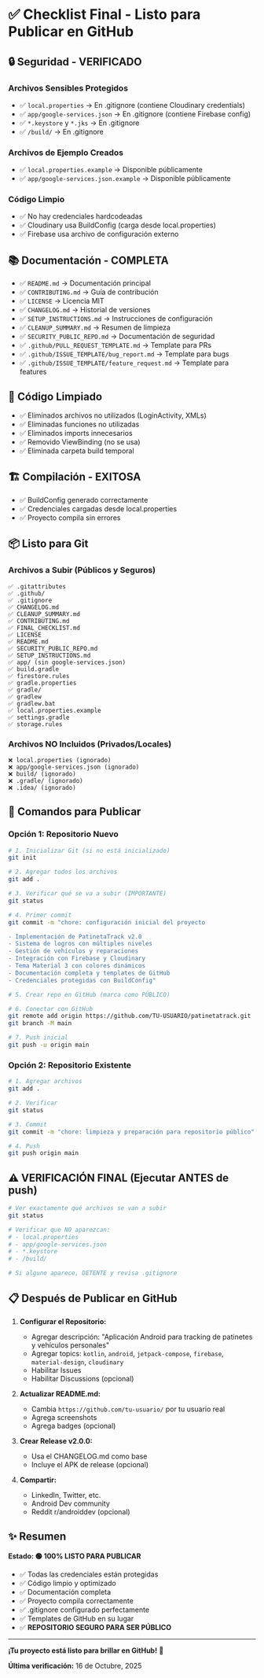 # ✅ Checklist Final - Listo para Publicar en GitHub

## 🔒 Seguridad - VERIFICADO

### Archivos Sensibles Protegidos
- ✅ `local.properties` → En .gitignore (contiene Cloudinary credentials)
- ✅ `app/google-services.json` → En .gitignore (contiene Firebase config)
- ✅ `*.keystore` y `*.jks` → En .gitignore
- ✅ `/build/` → En .gitignore

### Archivos de Ejemplo Creados
- ✅ `local.properties.example` → Disponible públicamente
- ✅ `app/google-services.json.example` → Disponible públicamente

### Código Limpio
- ✅ No hay credenciales hardcodeadas
- ✅ Cloudinary usa BuildConfig (carga desde local.properties)
- ✅ Firebase usa archivo de configuración externo

## 📚 Documentación - COMPLETA

- ✅ `README.md` → Documentación principal
- ✅ `CONTRIBUTING.md` → Guía de contribución
- ✅ `LICENSE` → Licencia MIT
- ✅ `CHANGELOG.md` → Historial de versiones
- ✅ `SETUP_INSTRUCTIONS.md` → Instrucciones de configuración
- ✅ `CLEANUP_SUMMARY.md` → Resumen de limpieza
- ✅ `SECURITY_PUBLIC_REPO.md` → Documentación de seguridad
- ✅ `.github/PULL_REQUEST_TEMPLATE.md` → Template para PRs
- ✅ `.github/ISSUE_TEMPLATE/bug_report.md` → Template para bugs
- ✅ `.github/ISSUE_TEMPLATE/feature_request.md` → Template para features

## 🧹 Código Limpiado

- ✅ Eliminados archivos no utilizados (LoginActivity, XMLs)
- ✅ Eliminadas funciones no utilizadas
- ✅ Eliminados imports innecesarios
- ✅ Removido ViewBinding (no se usa)
- ✅ Eliminada carpeta build temporal

## 🏗️ Compilación - EXITOSA

- ✅ BuildConfig generado correctamente
- ✅ Credenciales cargadas desde local.properties
- ✅ Proyecto compila sin errores

## 📦 Listo para Git

### Archivos a Subir (Públicos y Seguros)
```
✅ .gitattributes
✅ .github/
✅ .gitignore
✅ CHANGELOG.md
✅ CLEANUP_SUMMARY.md
✅ CONTRIBUTING.md
✅ FINAL_CHECKLIST.md
✅ LICENSE
✅ README.md
✅ SECURITY_PUBLIC_REPO.md
✅ SETUP_INSTRUCTIONS.md
✅ app/ (sin google-services.json)
✅ build.gradle
✅ firestore.rules
✅ gradle.properties
✅ gradle/
✅ gradlew
✅ gradlew.bat
✅ local.properties.example
✅ settings.gradle
✅ storage.rules
```

### Archivos NO Incluidos (Privados/Locales)
```
❌ local.properties (ignorado)
❌ app/google-services.json (ignorado)
❌ build/ (ignorado)
❌ .gradle/ (ignorado)
❌ .idea/ (ignorado)
```

## 🚀 Comandos para Publicar

### Opción 1: Repositorio Nuevo

```bash
# 1. Inicializar Git (si no está inicializado)
git init

# 2. Agregar todos los archivos
git add .

# 3. Verificar qué se va a subir (IMPORTANTE)
git status

# 4. Primer commit
git commit -m "chore: configuración inicial del proyecto

- Implementación de PatinetaTrack v2.0
- Sistema de logros con múltiples niveles
- Gestión de vehículos y reparaciones
- Integración con Firebase y Cloudinary
- Tema Material 3 con colores dinámicos
- Documentación completa y templates de GitHub
- Credenciales protegidas con BuildConfig"

# 5. Crear repo en GitHub (marca como PÚBLICO)

# 6. Conectar con GitHub
git remote add origin https://github.com/TU-USUARIO/patinetatrack.git
git branch -M main

# 7. Push inicial
git push -u origin main
```

### Opción 2: Repositorio Existente

```bash
# 1. Agregar archivos
git add .

# 2. Verificar
git status

# 3. Commit
git commit -m "chore: limpieza y preparación para repositorio público"

# 4. Push
git push origin main
```

## ⚠️ VERIFICACIÓN FINAL (Ejecutar ANTES de push)

```bash
# Ver exactamente qué archivos se van a subir
git status

# Verificar que NO aparezcan:
# - local.properties
# - app/google-services.json
# - *.keystore
# - /build/

# Si alguno aparece, DETENTE y revisa .gitignore
```

## 📋 Después de Publicar en GitHub

1. **Configurar el Repositorio:**
   - Agregar descripción: "Aplicación Android para tracking de patinetes y vehículos personales"
   - Agregar topics: `kotlin`, `android`, `jetpack-compose`, `firebase`, `material-design`, `cloudinary`
   - Habilitar Issues
   - Habilitar Discussions (opcional)

2. **Actualizar README.md:**
   - Cambia `https://github.com/tu-usuario/` por tu usuario real
   - Agrega screenshots
   - Agrega badges (opcional)

3. **Crear Release v2.0.0:**
   - Usa el CHANGELOG.md como base
   - Incluye el APK de release (opcional)

4. **Compartir:**
   - LinkedIn, Twitter, etc.
   - Android Dev community
   - Reddit r/androiddev (opcional)

## ✨ Resumen

**Estado: 🟢 100% LISTO PARA PUBLICAR**

- ✅ Todas las credenciales están protegidas
- ✅ Código limpio y optimizado
- ✅ Documentación completa
- ✅ Proyecto compila correctamente
- ✅ .gitignore configurado perfectamente
- ✅ Templates de GitHub en su lugar
- ✅ **REPOSITORIO SEGURO PARA SER PÚBLICO**

---

**¡Tu proyecto está listo para brillar en GitHub!** 🚀

**Última verificación:** 16 de Octubre, 2025

